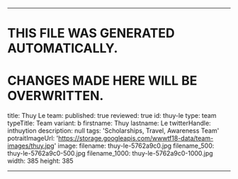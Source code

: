 ----

# THIS FILE WAS GENERATED AUTOMATICALLY.
# CHANGES MADE HERE WILL BE OVERWRITTEN.

title: Thuy Le
team:
  published: true
  reviewed: true
  id: thuy-le
  type: team
  typeTitle: Team
  variant: b
  firstname: Thuy
  lastname: Le
  twitterHandle: inthuytion
  description: null
  tags: 'Scholarships, Travel, Awareness Team'
  potraitImageUrl: 'https://storage.googleapis.com/wwwtf18-data/team-images/thuy.jpg'
  image:
    filename: thuy-le-5762a9c0.jpg
    filename_500: thuy-le-5762a9c0-500.jpg
    filename_1000: thuy-le-5762a9c0-1000.jpg
    width: 385
    height: 385

----

